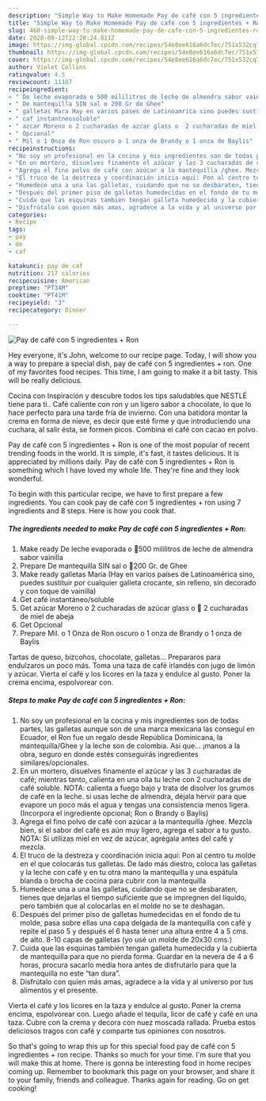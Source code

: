 ```yaml
---
description: "Simple Way to Make Homemade Pay de café con 5 ingredientes + Ron"
title: "Simple Way to Make Homemade Pay de café con 5 ingredientes + Ron"
slug: 460-simple-way-to-make-homemade-pay-de-cafe-con-5-ingredientes-ron
date: 2020-08-12T22:28:24.811Z
image: https://img-global.cpcdn.com/recipes/54e8ee616a6dc7ec/751x532cq70/pay-de-cafe-con-5-ingredientes-ron-foto-principal.jpg
thumbnail: https://img-global.cpcdn.com/recipes/54e8ee616a6dc7ec/751x532cq70/pay-de-cafe-con-5-ingredientes-ron-foto-principal.jpg
cover: https://img-global.cpcdn.com/recipes/54e8ee616a6dc7ec/751x532cq70/pay-de-cafe-con-5-ingredientes-ron-foto-principal.jpg
author: Violet Collins
ratingvalue: 4.5
reviewcount: 11187
recipeingredient:
- " De leche evaporada o 500 mililitros de leche de almendra sabor vainilla"
- " De mantequilla SIN sal o 200 Gr de Ghee"
- " galletas Mara Hay en varios pases de Latinoamrica sino puedes sustituir por cualquier galleta crocante sin relleno sin decorado y con toque de vainilla"
- " caf instantneosoluble"
- " azcar Moreno o 2 cucharadas de azcar glass o  2 cucharadas de miel de abeja"
- " Opcional"
- " Mil o 1 Onza de Ron oscuro o 1 onza de Brandy o 1 onza de Baylis"
recipeinstructions:
- "No soy un profesional en la cocina y mis ingredientes son de todas partes, las galletas aunque son de una marca mexicana las conseguí en Ecuador, el Ron fue un regalo desde República Dominicana, la mantequilla/Ghee y la leche son de colombia. Así que... ¡manos a la obra, seguro en donde estés conseguirás ingredientes similares/opcionales."
- "En un mortero, disuelves finamente el azúcar y las 3 cucharadas de café; mientras tanto, calienta en una olla tu leche con 2 cucharadas de café soluble. NOTA: calienta a fuego bajo y trata de disolver los grumos de café en la leche. si usas leche de almendra, déjala hervir para que evapore un poco más el agua y tengas una consistencia menos ligera. (Incorpora el ingrediente opcional; Ron o Brandy o Baylis)"
- "Agrega el fino polvo de café con azúcar a la mantequilla /ghee. Mezcla bien, si el sabor del café es aún muy ligero, agrega el sabor a tu gusto. NOTA: Si utilizas miel en vez de azúcar, agrégala antes del café y mezcla."
- "El truco de la destreza y coordinación inicia aquí: Pon al centro tu molde en el que colocarás tus galletas. De lado más diestro, coloca las galletas y la leche con café y en tu otra mano la mantequilla y una espátula blanda o brocha de cocina para cubrir con la mantequilla"
- "Humedece una a una las galletas, cuidando que no se desbaraten, tienes que dejarlas el tiempo suficiente que se impregnen del líquido, pero también que al colocarlas en el molde no se te deshagan."
- "Después del primer piso de galletas humedecidas en el fondo de tu molde, pasa sobre ellas una capa delgada de la mantequilla con café y repite el paso 5 y después el 6 hasta tener una altura entre 4 a 5 cms. de alto. 8-10 capas de galletas (yo usé un molde de 20x30 cms.)"
- "Cuida que las esquinas también tengan galleta humedecida y la cubierta de mantequilla para que no pierda forma. Guardar en la nevera de 4 a 6 horas, procura sacarlo media hora antes de disfrutarlo para que la mantequilla no este “tan dura”."
- "Disfrútalo con quien más amas, agradece a la vida y al universo por tus alimentos y el presente."
categories:
- Recipe
tags:
- pay
- de
- caf

katakunci: pay de caf 
nutrition: 217 calories
recipecuisine: American
preptime: "PT34M"
cooktime: "PT41M"
recipeyield: "3"
recipecategory: Dinner

---
```



![Pay de café con 5 ingredientes + Ron](https://img-global.cpcdn.com/recipes/54e8ee616a6dc7ec/751x532cq70/pay-de-cafe-con-5-ingredientes-ron-foto-principal.jpg)

Hey everyone, it's John, welcome to our recipe page. Today, I will show you a way to prepare a special dish, pay de café con 5 ingredientes + ron. One of my favorites food recipes. This time, I am going to make it a bit tasty. This will be really delicious.

Cocina con Inspiración y descubre todos los tips saludables que NESTLÉ tiene para ti.. Café caliente con ron y un ligero sabor a chocolate, lo que lo hace perfecto para una tarde fría de invierno. Con una batidora montar la crema en forma de nieve, es decir que esté firme y que introduciendo una cuchara, al salir ésta, se formen picos. Combina el café con cacao en polvo.

Pay de café con 5 ingredientes + Ron is one of the most popular of recent trending foods in the world. It is simple, it's fast, it tastes delicious. It is appreciated by millions daily. Pay de café con 5 ingredientes + Ron is something which I have loved my whole life. They're fine and they look wonderful.


To begin with this particular recipe, we have to first prepare a few ingredients. You can cook pay de café con 5 ingredientes + ron using 7 ingredients and 8 steps. Here is how you cook that.

<!--inarticleads1-->

##### The ingredients needed to make Pay de café con 5 ingredientes + Ron:

1. Make ready  De leche evaporada o 🌿500 mililitros de leche de almendra sabor vainilla
1. Prepare  De mantequilla SIN sal o 🌿200 Gr. de Ghee
1. Make ready  galletas María (Hay en varios países de Latinoamérica sino, puedes sustituir por cualquier galleta crocante, sin relleno, sin decorado y con toque de vainilla)
1. Get  café instantáneo/soluble
1. Get  azúcar Moreno o 2 cucharadas de azúcar glass o 🌿 2 cucharadas de miel de abeja
1. Get  Opcional
1. Prepare  Mil. o 1 Onza de Ron oscuro o 1 onza de Brandy o 1 onza de Baylis


Tartas de queso, bizcohos, chocolate, galletas… Prepararos para endulzaros un poco más. Toma una taza de café irlandés con jugo de limón y azúcar. Vierta el café y los licores en la taza y endulce al gusto. Poner la crema encima, espolvorear con. 

<!--inarticleads2-->

##### Steps to make Pay de café con 5 ingredientes + Ron:

1. No soy un profesional en la cocina y mis ingredientes son de todas partes, las galletas aunque son de una marca mexicana las conseguí en Ecuador, el Ron fue un regalo desde República Dominicana, la mantequilla/Ghee y la leche son de colombia. Así que... ¡manos a la obra, seguro en donde estés conseguirás ingredientes similares/opcionales.
1. En un mortero, disuelves finamente el azúcar y las 3 cucharadas de café; mientras tanto, calienta en una olla tu leche con 2 cucharadas de café soluble. NOTA: calienta a fuego bajo y trata de disolver los grumos de café en la leche. si usas leche de almendra, déjala hervir para que evapore un poco más el agua y tengas una consistencia menos ligera. (Incorpora el ingrediente opcional; Ron o Brandy o Baylis)
1. Agrega el fino polvo de café con azúcar a la mantequilla /ghee. Mezcla bien, si el sabor del café es aún muy ligero, agrega el sabor a tu gusto. NOTA: Si utilizas miel en vez de azúcar, agrégala antes del café y mezcla.
1. El truco de la destreza y coordinación inicia aquí: Pon al centro tu molde en el que colocarás tus galletas. De lado más diestro, coloca las galletas y la leche con café y en tu otra mano la mantequilla y una espátula blanda o brocha de cocina para cubrir con la mantequilla
1. Humedece una a una las galletas, cuidando que no se desbaraten, tienes que dejarlas el tiempo suficiente que se impregnen del líquido, pero también que al colocarlas en el molde no se te deshagan.
1. Después del primer piso de galletas humedecidas en el fondo de tu molde, pasa sobre ellas una capa delgada de la mantequilla con café y repite el paso 5 y después el 6 hasta tener una altura entre 4 a 5 cms. de alto. 8-10 capas de galletas (yo usé un molde de 20x30 cms.)
1. Cuida que las esquinas también tengan galleta humedecida y la cubierta de mantequilla para que no pierda forma. Guardar en la nevera de 4 a 6 horas, procura sacarlo media hora antes de disfrutarlo para que la mantequilla no este “tan dura”.
1. Disfrútalo con quien más amas, agradece a la vida y al universo por tus alimentos y el presente.


Vierta el café y los licores en la taza y endulce al gusto. Poner la crema encima, espolvorear con. Luego añade el tequila, licor de café y café en una taza. Cubre con la crema y decora con nuez moscada rallada. Prueba estos deliciosos tragos con café y comparte tus opiniones con nosotros. 

So that's going to wrap this up for this special food pay de café con 5 ingredientes + ron recipe. Thanks so much for your time. I'm sure that you will make this at home. There is gonna be interesting food in home recipes coming up. Remember to bookmark this page on your browser, and share it to your family, friends and colleague. Thanks again for reading. Go on get cooking!
